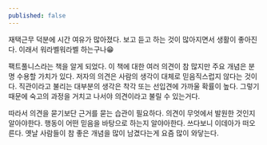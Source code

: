 ```yaml
---
published: false
---
```


재택근무 덕분에 시간 여유가 많아졌다. 보고 듣고 하는 것이 많아지면서 생활이 좋아진다. 이래서 워라벨워라벨 하는구나😁

팩트풀니스라는 책을 알게 되었다. 이 책에 대한 여러 의견이 참 많지만 주요 개념은 분명 수용할 가치가 있다. 저자의 의견은 사람의 생각이 대체로 믿음직스럽지 않다는 것이다. 직관이라고 불리는 대부분의 생각은 착각 또는 선입견에 가까울 확률이 높다. 그렇기 때문에 숙고의 과정을 거치고 나서야 의견이라고 불릴 수 있는거다.

따라서 의견을 묻기보단 근거를 묻는 습관이 필요하다. 의견이 무엇에서 발원한 것인지 알아야한다. 행동이 어떤 믿음을 바탕으로 하는지 알야아한다. 쓰다보니 이데아가 떠오른다. 옛날 사람들이 참 좋은 개념을 많이 남겼다는게 요즘 많이 와닿는다.